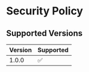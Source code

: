 # Security Policy

## Supported Versions

| Version | Supported          |
| ------- | ------------------ |
| 1.0.0   | :white_check_mark: |